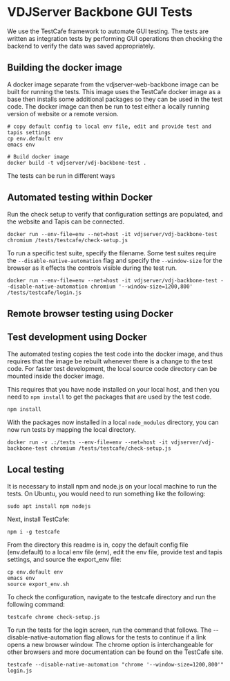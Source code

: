 VDJServer Backbone GUI Tests
============================

We use the TestCafe framework to automate GUI testing. The tests are written
as integration tests by performing GUI operations then checking the backend to
verify the data was saved appropriately.

## Building the docker image

A docker image separate from the vdjserver-web-backbone image can be built for
running the tests. This image uses the TestCafe docker image as a base then installs
some additional packages so they can be used in the test code. The docker image can
then be run to test either a locally running version of website or a remote version.

```
# copy default config to local env file, edit and provide test and tapis settings
cp env.default env
emacs env

# Build docker image
docker build -t vdjserver/vdj-backbone-test .
```

The tests can be run in different ways

## Automated testing within Docker

Run the check setup to verify that configuration settings are populated, and the
website and Tapis can be connected.

```
docker run --env-file=env --net=host -it vdjserver/vdj-backbone-test chromium /tests/testcafe/check-setup.js
```

To run a specific test suite, specify the filename. Some test suites require the `--disable-native-automation` flag
and specify the `--window-size` for the browser as it effects the controls visible during the test run.

```
docker run --env-file=env --net=host -it vdjserver/vdj-backbone-test --disable-native-automation chromium '--window-size=1200,800' /tests/testcafe/login.js
```

## Remote browser testing using Docker

## Test development using Docker

The automated testing copies the test code into the docker image, and thus requires
that the image be rebuilt whenever there is a change to the test code. For faster test
development, the local source code directory can be mounted inside the docker image.

This requires that you have node installed on your local host, and then you
need to `npm install` to get the packages that are used by the test code.

```
npm install
```

With the packages now installed in a local `node_modules` directory, you can now run tests
by mapping the local directory.

```
docker run -v .:/tests --env-file=env --net=host -it vdjserver/vdj-backbone-test chromium /tests/testcafe/check-setup.js
```

## Local testing

It is necessary to install npm and node.js on your local machine to run the tests. On Ubuntu, you would need to run something like the following:

```
sudo apt install npm nodejs
```

Next, install TestCafe:

```
npm i -g testcafe
```

From the directory this readme is in, copy the default config file (env.default) to a local env file (env), edit the env file, provide test and tapis settings, and source the export_env file:

```
cp env.default env
emacs env
source export_env.sh

```

To check the configuration, navigate to the testcafe directory and run the following command:


```
testcafe chrome check-setup.js
```

To run the tests for the login screen, run the command that follows. The --disable-native-automation flag allows for the tests to continue if a link opens a new browser window. The chrome option is interchangeable for other browsers and more documentation can be found on the TestCafe site.

```
testcafe --disable-native-automation "chrome '--window-size=1200,800'" login.js
```


